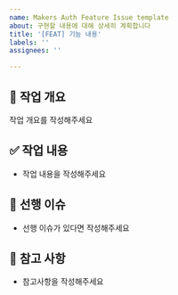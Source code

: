 ```yaml
---
name: Makers Auth Feature Issue template
about: 구현할 내용에 대해 상세히 계획합니다
title: '[FEAT] 기능 내용'
labels: ''
assignees: ''

---
```


## 📌 작업 개요
작업 개요를 작성해주세요

## ✅ 작업 내용
- 작업 내용을 작성해주세요

## 🔗 선행 이슈
- 선행 이슈가 있다면 작성해주세요

## 📝 참고 사항
- 참고사항을 작성해주세요
